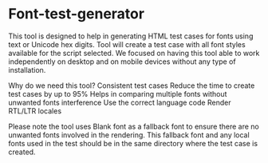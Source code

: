 # Font-test-generator
This tool is designed to help in generating HTML test cases for fonts using text or Unicode hex digits. Tool will create a test case with all font styles available for the script selected. We focused on having this tool able to work independently on desktop and on mobile devices without any type of installation. 

Why do we need this tool?
Consistent test cases
Reduce the time to create test cases by up to 95%
Helps in comparing multiple fonts without unwanted fonts interference
Use the correct language code
Render RTL/LTR locales

Please note the tool uses Blank font as a fallback font to ensure there are no unwanted fonts involved in the rendering. This fallback font and any local fonts used in the test should be in the same directory where the test case is created.
